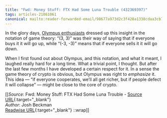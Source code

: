 ```yaml
---
title: "Fwd: Money Stuff: FTX Had Some Luna Trouble (432369397)"
tags: articles-21861061
canonical: mailto:reader-forwarded-email/98677a973d2c3f428a1338cdaa3cb7ec
---
```


In the glory days, [Olympus enthusiasts](https://link.mail.bloombergbusiness.com/click/29960075.389300/aHR0cHM6Ly9hbGV4YW5kZXItcm96bm93c2tpLm1lZGl1bS5jb20vdGhlLW9obWl6YXRpb24tb2YtZGVmaS0zLTMtOWU0MTA1MDllMGFj/630657ea9ad01a9b280f27cbB27e5c5bd) dressed up this insight in the notation of game theory: “(3, 3)” was their way of saying that if everyone buys it it will go up, while “(-3, -3)” means that if everyone sells it it will go down.

When I first found out about Olympus, and this notation, and what it meant, I laughed really hard for a long time. What a trivial point, I thought. But after the last few months I have developed a certain respect for it. In a sense the game theory of crypto is obvious, but Olympus was right to *emphasize* it. This idea — “if everyone cooperates, we’ll all get richer, but if people defect it will collapse” — might be close to the core of crypto.


[[_Source_: Fwd: Money Stuff: FTX Had Some Luna Trouble - [Source URL](mailto:reader-forwarded-email/98677a973d2c3f428a1338cdaa3cb7ec){:target="_blank"}<br>
_Author_: Josh Beckman<br>
[Readwise URL](https://readwise.io/open/432369397){:target="_blank"}
::wrap]]